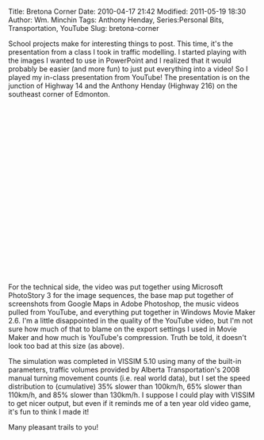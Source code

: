 Title: Bretona Corner
Date: 2010-04-17 21:42
Modified: 2011-05-19 18:30
Author: Wm. Minchin
Tags: Anthony Henday, Series:Personal Bits, Transportation, YouTube
Slug: bretona-corner

School projects make for interesting things to post. This time, it's the
presentation from a class I took in traffic modelling. I started playing
with the images I wanted to use in PowerPoint and I realized that it
would probably be easier (and more fun) to just put everything into a
video! So I played my in-class presentation from YouTube! The
presentation is on the junction of Highway 14 and the Anthony Henday
(Highway 216) on the southeast corner of Edmonton.

<div align="center">

<object height="344" width="425"><param name="movie" value="http://www.youtube.com/v/EqWIFxEb0cE&amp;hl=en_US&amp;fs=1&amp;color1=0x2b405b&amp;color2=0x6b8ab6">

</param>

<param name="allowFullScreen" value="true">

</param>

<param name="allowscriptaccess" value="always">

</param>

<p>
<embed src="http://www.youtube.com/v/EqWIFxEb0cE&amp;hl=en_US&amp;fs=1&amp;color1=0x2b405b&amp;color2=0x6b8ab6" type="application/x-shockwave-flash" allowscriptaccess="always" allowfullscreen="true" width="425" height="344">
</embed>
</object>

</div>

For the technical side, the video was put together using Microsoft
PhotoStory 3 for the image sequences, the base map put together of
screenshots from Google Maps in Adobe Photoshop, the music videos pulled
from YouTube, and everything put together in Windows Movie Maker 2.6.
I'm a little disappointed in the quality of the YouTube video, but I'm
not sure how much of that to blame on the export settings I used in
Movie Maker and how much is YouTube's compression. Truth be told, it
doesn't look too bad at this size (as above).

The simulation was completed in VISSIM 5.10 using many of the built-in
parameters, traffic volumes provided by Alberta Transportation's 2008
manual turning movement counts (i.e. real world data), but I set the
speed distribution to (cumulative) 35% slower than 100km/h, 65% slower
than 110km/h, and 85% slower than 130km/h. I suppose I could play with
VISSIM to get nicer output, but even if it reminds me of a ten year old
video game, it's fun to think I made it!

Many pleasant trails to you!
